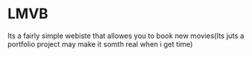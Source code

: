 # LMVB
Its a fairly simple webiste that allowes you to book new movies(Its juts a portfolio project may make it somth real when i get time)
